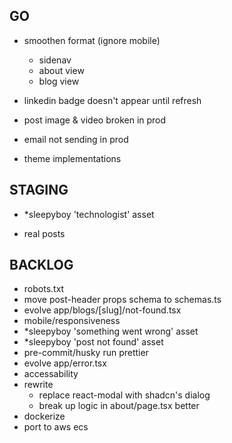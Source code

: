 ## GO
- smoothen format (ignore mobile)
  - sidenav
  - about view
  - blog view

- linkedin badge doesn't appear until refresh
- post image & video broken in prod
- email not sending in prod

- theme implementations

## STAGING
- *sleepyboy 'technologist' asset

- real posts

## BACKLOG
- robots.txt
- move post-header props schema to schemas.ts
- evolve app/blogs/[slug]/not-found.tsx
- mobile/responsiveness
- *sleepyboy 'something went wrong' asset
- *sleepyboy 'post not found' asset
- pre-commit/husky run prettier
- evolve app/error.tsx
- accessability
- rewrite
  - replace react-modal with shadcn's dialog
  - break up logic in about/page.tsx better
- dockerize
- port to aws ecs